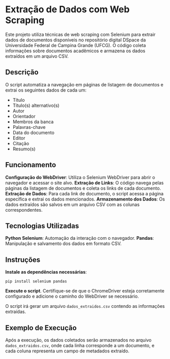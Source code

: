 # Extração de Dados com Web Scraping #

Este projeto utiliza técnicas de web scraping com Selenium para extrair dados de documentos disponíveis no repositório digital DSpace da Universidade Federal de Campina Grande (UFCG). O código coleta informações sobre documentos acadêmicos e armazena os dados extraídos em um arquivo CSV.

## Descrição
O script automatiza a navegação em páginas de listagem de documentos e extrai os seguintes dados de cada um:

- Título
- Título(s) alternativo(s)
- Autor
- Orientador
- Membros da banca
- Palavras-chave
- Data do documento
- Editor
- Citação
- Resumo(s)


## Funcionamento
**Configuração do WebDriver**: Utiliza o Selenium WebDriver para abrir o navegador e acessar o site alvo.
**Extração de Links**: O código navega pelas páginas da listagem de documentos e coleta os links de cada documento.
**Extração de Dados**: Para cada link de documento, o script acessa a página específica e extrai os dados mencionados.
**Armazenamento dos Dados**: Os dados extraídos são salvos em um arquivo CSV com as colunas correspondentes.

## Tecnologias Utilizadas
**Python**
**Selenium**: Automação da interação com o navegador.
**Pandas**: Manipulação e salvamento dos dados em formato CSV.

## Instruções
**Instale as dependências necessárias**:
```
pip install selenium pandas
```
**Execute o script**. 
Certifique-se de que o ChromeDriver esteja corretamente configurado e adicione o caminho do WebDriver se necessário.

O script irá gerar um arquivo `dados_extraidos.csv` contendo as informações extraídas.

## Exemplo de Execução
Após a execução, os dados coletados serão armazenados no arquivo `dados_extraidos.csv`, onde cada linha corresponde a um documento, e cada coluna representa um campo de metadados extraído.
